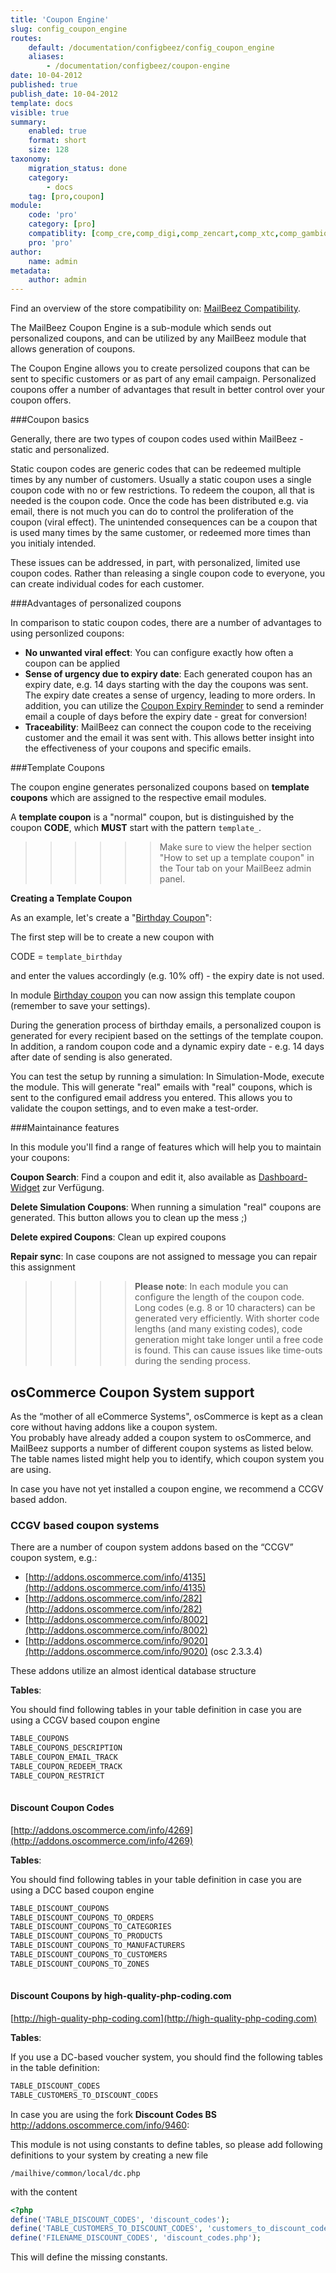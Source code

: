 ```yaml
---
title: 'Coupon Engine'
slug: config_coupon_engine
routes:
    default: /documentation/configbeez/config_coupon_engine
    aliases:
        - /documentation/configbeez/coupon-engine
date: 10-04-2012
published: true
publish_date: 10-04-2012
template: docs
visible: true
summary:
    enabled: true
    format: short
    size: 128
taxonomy:
    migration_status: done
    category:
        - docs
    tag: [pro,coupon]
module:
    code: 'pro'
    category: [pro]
    compatiblity: [comp_cre,comp_digi,comp_zencart,comp_xtc,comp_gambio]   
    pro: 'pro'     
author:
    name: admin
metadata:
    author: admin
---
```


Find an overview of the store compatibility on: [MailBeez Compatibility](/documentation/compatibility/).

The MailBeez Coupon Engine is a sub-module which sends out personalized coupons, and can be utilized by any MailBeez module that allows generation of coupons. 

The Coupon Engine allows you to create persolized coupons that can be sent to specific customers or as part of any email campaign. Personalized coupons offer a number of advantages that result in better control over your coupon offers.

###Coupon basics

Generally, there are two types of coupon codes used within MailBeez - static and personalized. 

Static coupon codes are generic codes that can be redeemed multiple times by any number of customers.  Usually a static coupon uses a single coupon code with no or few restrictions. To redeem the coupon, all that is needed is the coupon code.  Once the code has been distributed e.g. via email, there is not much you can do to control the proliferation of the coupon (viral effect). The unintended consequences can be a coupon that is used many times by the same customer, or redeemed more times than you initialy intended.

These issues can be addressed, in part, with personalized, limited use coupon codes. Rather than releasing a single coupon code to everyone, you can create individual codes for each customer.

###Advantages of personalized coupons

In comparison to static coupon codes, there are a number of advantages to using personlized coupons:

- **No unwanted viral effect**: You can configure exactly how often a coupon can be applied
- **Sense of urgency due to expiry date**: Each generated coupon has an expiry date, e.g. 14 days starting with the day the coupons was sent. The expiry date creates a sense of urgency, leading to more orders. In addition, you can utilize the [Coupon Expiry Reminder](/documentation/mailbeez/coupon_expire) to send a reminder email a couple of days before the expiry date - great for conversion!
- **Traceability**: MailBeez can connect the coupon code to the receiving customer and the email it was sent with. This allows better insight into the effectiveness of your coupons and specific emails.



###Template Coupons

The coupon engine generates personalized coupons based on **template coupons** which are assigned to the respective email modules.
 
A **template coupon** is a "normal" coupon, but is distinguished by the coupon **CODE**, which **MUST** start with the pattern `template_`.

>>>>>>Make sure to view the helper section "How to set up a template coupon" in the Tour tab on your MailBeez admin panel.
 
**Creating a Template Coupon**

As an example, let's create a "[Birthday Coupon](/documentation/mailbeez/coupon_birthday)":

The first step will be to create a new coupon with 

CODE = `template_birthday`

and enter the values accordingly (e.g. 10% off) - the expiry date is not used.

In module [Birthday coupon](/documentation/mailbeez/coupon_birthday) you can now assign this template coupon (remember to save your settings).

During the generation process of birthday emails, a personalized coupon is generated for every recipient based on the settings of the template coupon. In addition, a random coupon code and a dynamic expiry date - e.g. 14 days after date of sending is also generated.

You can test the setup by running a simulation: In Simulation-Mode, execute the module. This will generate "real" emails with "real" coupons, which is sent to the configured email address you entered. This allows you to validate the coupon settings, and to even make a test-order.



###Maintainance features

In this module you'll find a range of features which will help you to maintain your coupons:
 

**Coupon Search**: Find a coupon and edit it, also available as [Dashboard-Widget](/documentation/dashboardbeez/dashboard_coupon_admin) zur Verfügung.

**Delete Simulation Coupons**: When running a simulation "real" coupons are generated. This button allows you to clean up the mess ;)

**Delete expired Coupons**: Clean up expired coupons

**Repair sync**: In case coupons are not assigned to message you can repair this assignment


>>>>>**Please note**: In each module you can configure the length of the coupon code. Long codes (e.g. 8 or 10 characters) can be generated very efficiently. With shorter code lengths (and many existing codes), code generation might take longer until a free code is found. This can cause issues like time-outs during the sending process.

## osCommerce Coupon System support

As the “mother of all eCommerce Systems", osCommerce is kept as a clean core without having addons like a coupon system.  
You probably have already added a coupon system to osCommerce, and MailBeez supports a number of different coupon systems as listed below. The table names listed might help you to identify, which coupon system you are using.

In case you have not yet installed a coupon engine, we recommend a CCGV based addon.

### CCGV based coupon systems

There are a number of coupon system addons based on the “CCGV” coupon system, e.g.:

- [http://addons.oscommerce.com/info/4135](http://addons.oscommerce.com/info/4135)  
- [http://addons.oscommerce.com/info/282](http://addons.oscommerce.com/info/282)  
- [http://addons.oscommerce.com/info/8002](http://addons.oscommerce.com/info/8002)  
- [http://addons.oscommerce.com/info/9020](http://addons.oscommerce.com/info/9020) (osc 2.3.3.4)

These addons utilize an almost identical database structure

**Tables**:

You should find following tables in your table definition in case you are using a CCGV based coupon engine

```bash
TABLE_COUPONS
TABLE_COUPONS_DESCRIPTION
TABLE_COUPON_EMAIL_TRACK
TABLE_COUPON_REDEEM_TRACK
TABLE_COUPON_RESTRICT
 
```

#### Discount Coupon Codes

[http://addons.oscommerce.com/info/4269](http://addons.oscommerce.com/info/4269)

**Tables**:

You should find following tables in your table definition in case you are using a DCC based coupon engine


```bash
TABLE_DISCOUNT_COUPONS
TABLE_DISCOUNT_COUPONS_TO_ORDERS
TABLE_DISCOUNT_COUPONS_TO_CATEGORIES
TABLE_DISCOUNT_COUPONS_TO_PRODUCTS
TABLE_DISCOUNT_COUPONS_TO_MANUFACTURERS
TABLE_DISCOUNT_COUPONS_TO_CUSTOMERS
TABLE_DISCOUNT_COUPONS_TO_ZONES
 
```

#### Discount Coupons by high-quality-php-coding.com

[http://high-quality-php-coding.com](http://high-quality-php-coding.com)



**Tables**:

If you use a DC-based voucher system, you should find the following tables in the table definition:



```bash
TABLE_DISCOUNT_CODES
TABLE_CUSTOMERS_TO_DISCOUNT_CODES

```

In case you are using the fork **Discount Codes BS** 
<http://addons.oscommerce.com/info/9460>:

This module is not using constants to define tables, so please add following definitions to your system by creating a new file

`/mailhive/common/local/dc.php` 

with the content

```php
<?php
define('TABLE_DISCOUNT_CODES', 'discount_codes');
define('TABLE_CUSTOMERS_TO_DISCOUNT_CODES', 'customers_to_discount_codes');
define('FILENAME_DISCOUNT_CODES', 'discount_codes.php');
```
This will define the missing constants.

